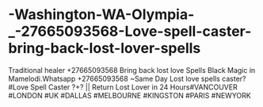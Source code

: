 # -Washington-WA-Olympia-_-27665093568-Love-spell-caster-bring-back-lost-lover-spells
Traditional healer  +27665093568  Bring back lost love Spells Black Magic in Mamelodi.Whatsapp +27665093568 ~Same Day Lost love spells caster? #Love   Spell Caster ?+? || Return Lost Lover in 24 Hours#VANCOUVER   #LONDON   #UK   #DALLAS   #MELBOURNE   #KINGSTON #PARIS   #NEWYORK   
